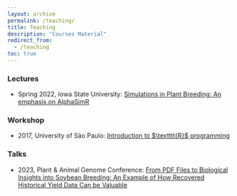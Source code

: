 ```yaml
---
layout: archive
permalink: /teaching/
title: Teaching
description: "Courses Material"
redirect_from:
  - /teaching
toc: true
---
```


### Lectures

- Spring 2022, Iowa State University: [Simulations in Plant Breeding: An emphasis on AlphaSimR](https://raw.githubusercontent.com/mdkrause/mdkrause.github.io/master/_teaching/AlphaSimR_2022.pdf)

### Workshop

- 2017, University of São Paulo: [Introduction to $\textttt{R}$ programming](https://github.com/mdkrause/Workshop_genetica_esalq)

### Talks

- 2023, Plant & Animal Genome Conference: [From PDF Files to Biological Insights into Soybean Breeding: An Example of How Recovered Historical Yield Data Can be Valuable](https://raw.githubusercontent.com/mdkrause/mdkrause.github.io/master/_teaching/PAG23.pdf) 
